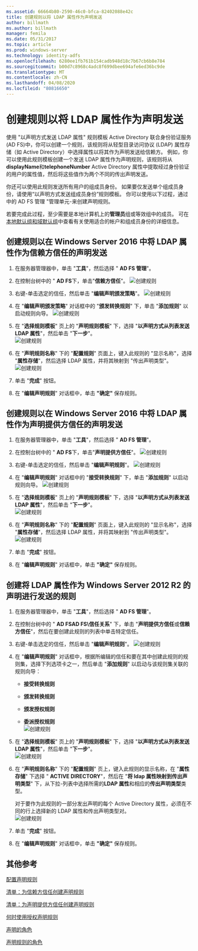 ```yaml
---
ms.assetid: 66664b80-2590-46c0-bfca-82402088e42c
title: 创建规则以将 LDAP 属性作为声明发送
author: billmath
ms.author: billmath
manager: femila
ms.date: 05/31/2017
ms.topic: article
ms.prod: windows-server
ms.technology: identity-adfs
ms.openlocfilehash: 6280ee1fb761b154cadb948d18c7b67cb6b8e784
ms.sourcegitcommit: b00d7c8968c4adc8f699dbee694afe6ed36bc9de
ms.translationtype: MT
ms.contentlocale: zh-CN
ms.lasthandoff: 04/08/2020
ms.locfileid: "80816650"
---
```

# <a name="create-a-rule-to-send-ldap-attributes-as-claims"></a>创建规则以将 LDAP 属性作为声明发送


使用 "以声明方式发送 LDAP 属性" 规则模板 Active Directory 联合身份验证服务 \(AD FS\)中，你可以创建一个规则，该规则将从轻型目录访问协议 \(LDAP\) 属性存储（如 Active Directory）中选择属性以将其作为声明发送给信赖方。 例如，你可以使用此规则模板创建一个发送 LDAP 属性作为声明规则，该规则将从**displayName**和**telephoneNumber** Active Directory 属性中提取经过身份验证的用户的属性值，然后将这些值作为两个不同的传出声明发送。  
  
你还可以使用此规则发送所有用户的组成员身份。 如果要仅发送单个组成员身份，请使用“以声明方式发送组成员身份”规则模板。 你可以使用以下过程，通过中的 AD FS 管理 "管理单元\-来创建声明规则。  
  
若要完成此过程，至少需要是本地计算机上的**管理员**组或等效组中的成员。  可在[本地默认组和域默认组](https://go.microsoft.com/fwlink/?LinkId=83477)中查看有关使用适合的帐户和组成员身份的详细信息。  

## <a name="to-create-a-rule-to-send-ldap-attributes-as-claims-for-a-relying-party-trust-in-windows-server-2016"></a>创建规则以在 Windows Server 2016 中将 LDAP 属性作为信赖方信任的声明发送 

1.  在服务器管理器中，单击 "**工具**"，然后选择 " **AD FS 管理**"。  
  
2.  在控制台树中的 " **AD FS**下，单击"**信赖方信任**"。 
![创建规则](media/Create-a-Rule-to-Pass-Through-or-Filter-an-Incoming-Claim/claimrule9.PNG)  
  
3.  右键\-单击选定的信任，然后单击 "**编辑声明颁发策略**"。
![创建规则](media/Create-a-Rule-to-Pass-Through-or-Filter-an-Incoming-Claim/claimrule10.PNG)   
  
4.  在 "**编辑声明颁发策略**" 对话框中的 "**颁发转换规则**" 下，单击 "**添加规则**" 以启动规则向导。 
![创建规则](media/Create-a-Rule-to-Pass-Through-or-Filter-an-Incoming-Claim/claimrule11.PNG)    

5.  在 "**选择规则模板**" 页上的 "**声明规则模板**" 下，选择 "**以声明方式从列表发送 LDAP 属性**"，然后单击 "**下一步**"。  
![创建规则](media/Create-a-Rule-to-Send-LDAP-Attributes-as-Claims/ldap1.PNG)    

6.  在 "**声明规则名称**" 下的 "**配置规则**" 页面上，键入此规则的 "显示名称"，选择 "**属性存储**"，然后选择 LDAP 属性，并将其映射到 "传出声明类型"。 
![创建规则](media/Create-a-Rule-to-Send-LDAP-Attributes-as-Claims/ldap2.PNG)    

7.  单击 "**完成**" 按钮。  
  
8.  在 "**编辑声明规则**" 对话框中，单击 **"确定"** 保存规则。
  
## <a name="to-create-a-rule-to-send-ldap-attributes-as-claims-for-a-claims-provider-trust-in-windows-server-2016"></a>创建规则以在 Windows Server 2016 中将 LDAP 属性作为声明提供方信任的声明发送 
  
1.  在服务器管理器中，单击 "**工具**"，然后选择 " **AD FS 管理**"。  
  
2.  在控制台树中的 " **AD FS**下，单击"**声明提供方信任**"。 
![创建规则](media/Create-a-Rule-to-Pass-Through-or-Filter-an-Incoming-Claim/claimrule1.PNG)  
  
3.  右键\-单击选定的信任，然后单击 "**编辑声明规则**"。
![创建规则](media/Create-a-Rule-to-Pass-Through-or-Filter-an-Incoming-Claim/claimrule2.PNG)   
  
4.  在 "**编辑声明规则**" 对话框中的 "**接受转换规则**" 下，单击 "**添加规则**" 以启动规则向导。
![创建规则](media/Create-a-Rule-to-Pass-Through-or-Filter-an-Incoming-Claim/claimrule3.PNG)    

5.  在 "**选择规则模板**" 页上的 "**声明规则模板**" 下，选择 "**以声明方式从列表发送 LDAP 属性**"，然后单击 "**下一步**"。  
![创建规则](media/Create-a-Rule-to-Send-LDAP-Attributes-as-Claims/ldap1.PNG)       

6.  在 "**声明规则名称**" 下的 "**配置规则**" 页面上，键入此规则的 "显示名称"，选择 "**属性存储**"，然后选择 LDAP 属性，并将其映射到 "传出声明类型"。 
![创建规则](media/Create-a-Rule-to-Send-LDAP-Attributes-as-Claims/ldap2.PNG)      

7.  单击 "**完成**" 按钮。  
  
8.  在 "**编辑声明规则**" 对话框中，单击 **"确定"** 保存规则。  

 
  
## <a name="to-create-a-rule-to-send-ldap-attributes-as-claims-for-windows-server-2012-r2"></a>创建将 LDAP 属性作为 Windows Server 2012 R2 的声明进行发送的规则  
  
1.  在服务器管理器中，单击 "**工具**"，然后选择 " **AD FS 管理**"。  
  
2.  在控制台树中的 " **AD FSAD FS\\信任关系**" 下，单击 "**声明提供方信任**或**信赖方信任**"，然后在要创建此规则的列表中单击特定信任。  
  
3.  右键\-单击选定的信任，然后单击 "**编辑声明规则**"。
![创建规则](media/Create-a-Rule-to-Pass-Through-or-Filter-an-Incoming-Claim/claimrule6.PNG)  
  
4.  在 "**编辑声明规则**" 对话框中，根据所编辑的信任和要在其中创建此规则的规则集，选择下列选项卡之一，然后单击 "**添加规则**" 以启动与该规则集关联的规则向导：  
  
    -   **接受转换规则**  
  
    -   **颁发转换规则**  
  
    -   **颁发授权规则**  
  
    -   **委派授权规则**  
![创建规则](media/Create-a-Rule-to-Permit-All-Users/permitall5.PNG) 
  
5.  在 "**选择规则模板**" 页上的 "**声明规则模板**" 下，选择 "**以声明方式从列表发送 LDAP 属性**"，然后单击 "**下一步**"。  
![创建规则](media/Create-a-Rule-to-Send-LDAP-Attributes-as-Claims/ldap3.PNG)  
  
6.  在 "**声明规则名称**" 下的 "**配置规则**" 页上，键入此规则的显示名称，在 "**属性存储**" 下选择 " **ACTIVE DIRECTORY**"，然后在 "**将 ldap 属性映射到传出声明类型**" 下，从下拉\-列表中选择所需的**LDAP 属性**和相应的**传出声明类型**类型。  
  
    对于要作为此规则的一部分发出声明的每个 Active Directory 属性，必须在不同的行上选择新的 LDAP 属性和传出声明类型对。  
![创建规则](media/Create-a-Rule-to-Send-LDAP-Attributes-as-Claims/ldap4.PNG)    
7.  单击 "**完成**" 按钮。  
  
8.  在 "**编辑声明规则**" 对话框中，单击 **"确定"** 保存规则。  

## <a name="additional-references"></a>其他参考 
[配置声明规则](Configure-Claim-Rules.md)  
 
[清单：为信赖方信任创建声明规则](https://technet.microsoft.com/library/ee913578.aspx)  

[清单：为声明提供方信任创建声明规则](https://technet.microsoft.com/library/ee913564.aspx)  
  
[何时使用授权声明规则](../../ad-fs/technical-reference/When-to-Use-an-Authorization-Claim-Rule.md)  

[声明的角色](../../ad-fs/technical-reference/The-Role-of-Claims.md)  
  
[声明规则的角色](../../ad-fs/technical-reference/The-Role-of-Claim-Rules.md)  
